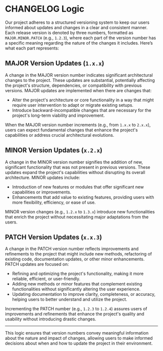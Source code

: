 # CHANGELOG Logic

Our project adheres to a structured versioning system to keep our users informed about updates and changes in a clear and consistent manner. Each release version is denoted by three numbers, formatted as `MAJOR.MINOR.PATCH` (e.g., `1.2.3`), where each part of the version number has a specific meaning regarding the nature of the changes it includes. Here’s what each part represents:

## MAJOR Version Updates (`1.x.x`)

A change in the MAJOR version number indicates significant architectural changes to the project. These updates are substantial, potentially affecting the project's structure, dependencies, or compatibility with previous versions. MAJOR updates are implemented when there are changes that:

- Alter the project's architecture or core functionality in a way that might require user intervention to adapt or migrate existing setups.
- Introduce backward-incompatible changes that are necessary for the project's long-term viability and improvement.

When the MAJOR version number increments (e.g., from `1.x.x` to `2.x.x`), users can expect fundamental changes that enhance the project's capabilities or address crucial architectural evolutions.

## MINOR Version Updates (`x.2.x`)

A change in the MINOR version number signifies the addition of new, significant functionality that was not present in previous versions. These updates expand the project's capabilities without disrupting its overall architecture. MINOR updates include:

- Introduction of new features or modules that offer significant new capabilities or improvements.
- Enhancements that add value to existing features, providing users with more flexibility, efficiency, or ease of use.

MINOR version changes (e.g., `1.2.x` to `1.3.x`) introduce new functionalities that enrich the project without necessitating major adaptations from the users.

## PATCH Version Updates (`x.x.3`)

A change in the PATCH version number reflects improvements and refinements to the project that might include new methods, refactoring of existing code, documentation updates, or other minor enhancements. PATCH updates are focused on:

- Refining and optimizing the project's functionality, making it more reliable, efficient, or user-friendly.
- Adding new methods or minor features that complement existing functionalities without significantly altering the user experience.
- Updating documentation to improve clarity, completeness, or accuracy, helping users to better understand and utilize the project.

Incrementing the PATCH number (e.g., `1.2.3` to `1.2.4`) assures users of improvements and refinements that enhance the project's quality and usability without introducing drastic changes.

---

This logic ensures that version numbers convey meaningful information about the nature and impact of changes, allowing users to make informed decisions about when and how to update the project in their environment.
